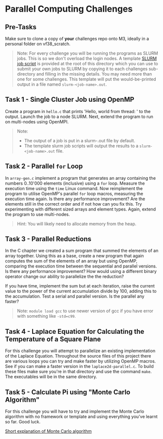 # Parallel Computing Challenges

## Pre-Tasks

Make sure to clone a copy of **your** challenges repo onto M3, ideally in a personal folder on vf38_scratch.

> Note: For every challenge you will be running the programs as SLURM jobs. This is so we don't overload the login nodes. A template [SLURM job script](https://github.com/MonashDeepNeuron/HPC-Training-Challenges/blob/main/challenges/distributed-computing/job.slurm) is provided at the root of this directory which you can use to submit your own jobs to SLURM by copying it to each challenges sub-directory and filling in the missing details. You may need more than one for some challenges. This template will put the would-be-printed output in a file named `slurm-<job-name>.out`.

## Task 1 - Single Cluster Job using OpenMP

Create a program in `hello.c` that prints 'Hello, world from thread: <thread-number>' to the output. Launch the job to a node SLURM. Next, extend the program to run on multi-nodes using OpenMPI.

> Note:
>
> - The output of a job is put in a slurm-<job-id>.out file by default.
> - The template slurm job scripts will output the results to a `slurm-<job-name>.out` file.

## Task 2 - Parallel `for` Loop

In `array-gen.c` implement a program that generates an array containing the numbers 0..10'000 elements (inclusive) using a `for` loop. Measure the execution time using the `time` Linux command. Now reimplement the program to utilise OpenMP's parallel `for` loop macros, measuring the execution time again. Is there any performance improvement? Are the elements still in the correct order and if not how can you fix this. Try experimenting with different sized arrays and element types. Again, extend the program to use multi-nodes.

> Hint: You will likely need to allocate memory from the heap.

## Task 3 - Parallel Reductions

In the C chapter we created a sum program that summed the elements of an array together. Using this as a base, create a new program that again computes the sum of the elements of an array but using OpenMP, comparing the execution time between the sequential and parallel versions. Is there any performance improvement? How would using a different binary operator change our ability to parallelize the the reduction?

If you have time, implement the sum but at each iteration, raise the current value to the power of the current accumulation divide by 100, adding this to the accumulation. Test a serial and parallel version. Is the parallel any faster?

> Note: `module load gcc` to use newer version of gcc if you have error with something like `-std=c99`.

## Task 4 - Laplace Equation for Calculating the Temperature of a Square Plane

For this challenge you will attempt to parallelize an existing implementation of the Laplace Equation. Throughout the source files of this project there are various loops you can try and make faster by utilizing OpenMP macros. See if you can make a faster version in the `laplace2d-parallel.c`. To build these files make sure you're in that directory and use the command `make`. The executables will be in the same directory.

## Task 5 - Calculate Pi using "Monte Carlo Algorithm"

For this challenge you will have to try and implement the Monte Carlo algorithm with no framework or template and using everything you've learnt so far. Good luck.

[Short explanation of Monte Carlo algorithm](https://www.youtube.com/watch?v=7ESK5SaP-bc&ab_channel=MarbleScience)
